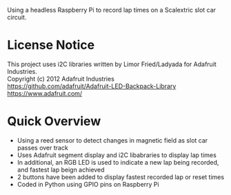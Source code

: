 Using a headless Raspberry Pi to record lap times on a Scalextric slot car circuit.

# License Notice
This project uses i2C libraries written by Limor Fried/Ladyada for Adafruit Industries. <br />
Copyright (c) 2012 Adafruit Industries<br />
https://github.com/adafruit/Adafruit-LED-Backpack-Library<br />
https://www.adafruit.com/

# Quick Overview
<ul>
<li>Using a reed sensor to detect changes in magnetic field as slot car passes over track</li>
<li>Uses Adafruit segment display and i2C libabraries to display lap times</li>
<li>In additional, an RGB LED is used to indicate a new lap being recorded, and fastest lap beign achieved</li>
<li>2 buttons have been added to display fastest recorded lap or reset times</li>
<li>Coded in Python using GPIO pins on Raspberry Pi</li>
</ul>
